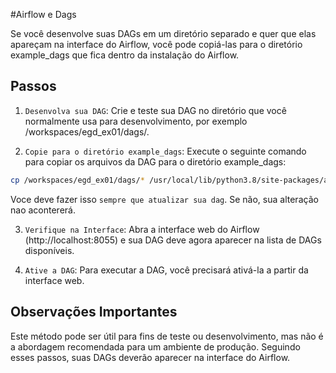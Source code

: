 #Airflow e Dags

Se você desenvolve suas DAGs em um diretório separado e quer que elas apareçam na interface do Airflow, você pode copiá-las para o diretório example_dags que fica dentro da instalação do Airflow.

## Passos

1. `Desenvolva sua DAG`: Crie e teste sua DAG no diretório que você normalmente usa para desenvolvimento, por exemplo /workspaces/egd_ex01/dags/.

2. `Copie para o diretório example_dags`: Execute o seguinte comando para copiar os arquivos da DAG para o diretório example_dags:

```bash
cp /workspaces/egd_ex01/dags/* /usr/local/lib/python3.8/site-packages/airflow/example_dags/
```
Voce deve fazer isso `sempre que atualizar sua dag`. Se não, sua alteração nao acontererá. 

3. `Verifique na Interface`: Abra a interface web do Airflow (http://localhost:8055) e sua DAG deve agora aparecer na lista de DAGs disponíveis.

4. `Ative a DAG`: Para executar a DAG, você precisará ativá-la a partir da interface web.

## Observações Importantes

Este método pode ser útil para fins de teste ou desenvolvimento, mas não é a abordagem recomendada para um ambiente de produção.
Seguindo esses passos, suas DAGs deverão aparecer na interface do Airflow.